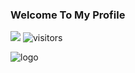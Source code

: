 ### Welcome To My Profile

<a href="https://t.me/jit4koyaki"> <img src="https://img.shields.io/badge/Telegram-blue?style=social&logo=Telegram" /></a>
![visitors](https://visitor-badge.laobi.icu/badge?page_id=Ajibcdefgh)

![logo](https://telegra.ph/file/6074c908aa82a505d31be.jpg)
